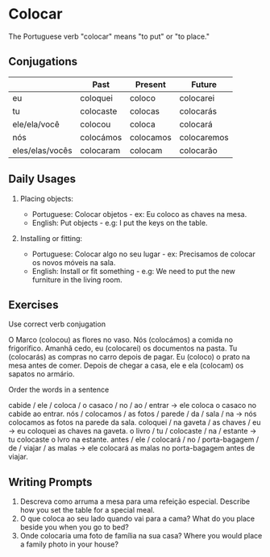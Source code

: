 # Colocar

The Portuguese verb "colocar" means "to put" or "to place."

## Conjugations

|                 | Past      | Present   | Future      |
| --------------- | --------- | --------- | ----------- |
| eu              | coloquei  | coloco    | colocarei   |
| tu              | colocaste | colocas   | colocarás   |
| ele/ela/você    | colocou   | coloca    | colocará    |
| nós             | colocámos | colocamos | colocaremos |
| eles/elas/vocês | colocaram | colocam   | colocarão   |

## Daily Usages

1. Placing objects:

   - Portuguese: Colocar objetos - ex: Eu coloco as chaves na mesa.
   - English: Put objects - e.g: I put the keys on the table.

2. Installing or fitting:

   - Portuguese: Colocar algo no seu lugar - ex: Precisamos de colocar os novos móveis na sala.
   - English: Install or fit something - e.g: We need to put the new furniture in the living room.

## Exercises

Use correct verb conjugation

O Marco (colocou) as flores no vaso.
Nós (colocámos) a comida no frigorífico.
Amanhã cedo, eu (colocarei) os documentos na pasta.
Tu (colocarás) as compras no carro depois de pagar.
Eu (coloco) o prato na mesa antes de comer.
Depois de chegar a casa, ele e ela (colocam) os sapatos no armário.

Order the words in a sentence

cabide / ele / coloca / o casaco / no / ao / entrar -> ele coloca o casaco no cabide ao entrar.
nós / colocamos / as fotos / parede / da / sala / na -> nós colocamos as fotos na parede da sala.
coloquei / na gaveta / as chaves / eu -> eu coloquei as chaves na gaveta.
o livro / tu / colocaste / na / estante -> tu colocaste o lvro na estante.
antes / ele / colocará / no / porta-bagagem / de / viajar / as malas -> ele colocará as malas no porta-bagagem antes de viajar.

## Writing Prompts

1. Descreva como arruma a mesa para uma refeição especial. Describe how you set the table for a special meal.
2. O que coloca ao seu lado quando vai para a cama? What do you place beside you when you go to bed?
3. Onde colocaria uma foto de família na sua casa? Where you would place a family photo in your house?
